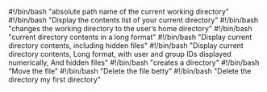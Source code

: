 #!/bin/bash
"absolute path name of the current working directory"
#!/bin/bash
"Display the contents list of your current directory"
#!/bin/bash
"changes the working directory to the user’s home directory"
#!/bin/bash
"current directory contents in a long format"
#!/bin/bash
"Display current directory contents, including hidden files"
#!/bin/bash
"Display current directory contents, Long format, with user and group IDs displayed numerically, And hidden files"
#!/bin/bash
"creates a directory"
#!/bin/bash
"Move the file"
#!/bin/bash
"Delete the file betty"
#!/bin/bash
"Delete the directory my first directory"
